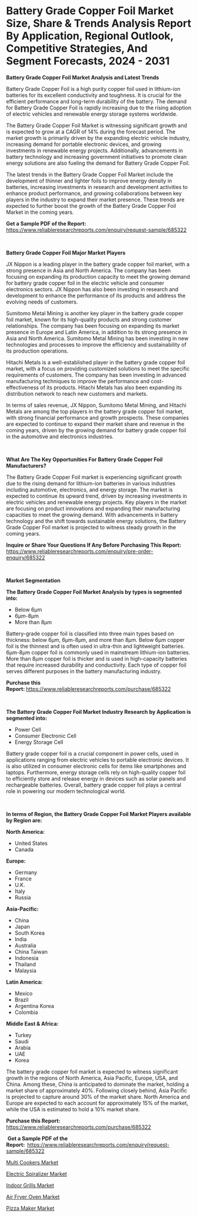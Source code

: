 <p><h1>Battery Grade Copper Foil Market Size, Share & Trends Analysis Report By Application, Regional Outlook, Competitive Strategies, And Segment Forecasts, 2024 - 2031</h1></p><p><strong>Battery Grade Copper Foil Market Analysis and Latest Trends</strong></p>
<p><p>Battery Grade Copper Foil is a high purity copper foil used in lithium-ion batteries for its excellent conductivity and toughness. It is crucial for the efficient performance and long-term durability of the battery. The demand for Battery Grade Copper Foil is rapidly increasing due to the rising adoption of electric vehicles and renewable energy storage systems worldwide.</p><p>The Battery Grade Copper Foil Market is witnessing significant growth and is expected to grow at a CAGR of 14% during the forecast period. The market growth is primarily driven by the expanding electric vehicle industry, increasing demand for portable electronic devices, and growing investments in renewable energy projects. Additionally, advancements in battery technology and increasing government initiatives to promote clean energy solutions are also fueling the demand for Battery Grade Copper Foil.</p><p>The latest trends in the Battery Grade Copper Foil Market include the development of thinner and lighter foils to improve energy density in batteries, increasing investments in research and development activities to enhance product performance, and growing collaborations between key players in the industry to expand their market presence. These trends are expected to further boost the growth of the Battery Grade Copper Foil Market in the coming years.</p></p>
<p><strong>Get a Sample PDF of the Report:&nbsp;</strong> <a href="https://www.reliableresearchreports.com/enquiry/request-sample/685322">https://www.reliableresearchreports.com/enquiry/request-sample/685322</a></p>
<p>&nbsp;</p>
<p><strong>Battery Grade Copper Foil Major Market Players</strong></p>
<p><p>JX Nippon is a leading player in the battery grade copper foil market, with a strong presence in Asia and North America. The company has been focusing on expanding its production capacity to meet the growing demand for battery grade copper foil in the electric vehicle and consumer electronics sectors. JX Nippon has also been investing in research and development to enhance the performance of its products and address the evolving needs of customers.</p><p>Sumitomo Metal Mining is another key player in the battery grade copper foil market, known for its high-quality products and strong customer relationships. The company has been focusing on expanding its market presence in Europe and Latin America, in addition to its strong presence in Asia and North America. Sumitomo Metal Mining has been investing in new technologies and processes to improve the efficiency and sustainability of its production operations.</p><p>Hitachi Metals is a well-established player in the battery grade copper foil market, with a focus on providing customized solutions to meet the specific requirements of customers. The company has been investing in advanced manufacturing techniques to improve the performance and cost-effectiveness of its products. Hitachi Metals has also been expanding its distribution network to reach new customers and markets.</p><p>In terms of sales revenue, JX Nippon, Sumitomo Metal Mining, and Hitachi Metals are among the top players in the battery grade copper foil market, with strong financial performance and growth prospects. These companies are expected to continue to expand their market share and revenue in the coming years, driven by the growing demand for battery grade copper foil in the automotive and electronics industries.</p></p>
<p>&nbsp;</p>
<p><strong>What Are The Key Opportunities For Battery Grade Copper Foil Manufacturers?</strong></p>
<p><p>The Battery Grade Copper Foil market is experiencing significant growth due to the rising demand for lithium-ion batteries in various industries including automotive, electronics, and energy storage. The market is expected to continue its upward trend, driven by increasing investments in electric vehicles and renewable energy projects. Key players in the market are focusing on product innovations and expanding their manufacturing capacities to meet the growing demand. With advancements in battery technology and the shift towards sustainable energy solutions, the Battery Grade Copper Foil market is projected to witness steady growth in the coming years.</p></p>
<p><strong>Inquire or Share Your Questions If Any Before Purchasing This Report:</strong> <a href="https://www.reliableresearchreports.com/enquiry/pre-order-enquiry/685322">https://www.reliableresearchreports.com/enquiry/pre-order-enquiry/685322</a></p>
<p>&nbsp;</p>
<p><strong>Market Segmentation</strong></p>
<p><strong>The Battery Grade Copper Foil Market Analysis by types is segmented into:</strong></p>
<p><ul><li>Below 6μm</li><li>6μm-8μm</li><li>More than 8μm</li></ul></p>
<p><p>Battery-grade copper foil is classified into three main types based on thickness: below 6μm, 6μm-8μm, and more than 8μm. Below 6μm copper foil is the thinnest and is often used in ultra-thin and lightweight batteries. 6μm-8μm copper foil is commonly used in mainstream lithium-ion batteries. More than 8μm copper foil is thicker and is used in high-capacity batteries that require increased durability and conductivity. Each type of copper foil serves different purposes in the battery manufacturing industry.</p></p>
<p><strong>Purchase this Report:&nbsp;</strong><a href="https://www.reliableresearchreports.com/purchase/685322">https://www.reliableresearchreports.com/purchase/685322</a></p>
<p>&nbsp;</p>
<p><strong>The Battery Grade Copper Foil Market Industry Research by Application is segmented into:</strong></p>
<p><ul><li>Power Cell</li><li>Consumer Electronic Cell</li><li>Energy Storage Cell</li></ul></p>
<p><p>Battery grade copper foil is a crucial component in power cells, used in applications ranging from electric vehicles to portable electronic devices. It is also utilized in consumer electronic cells for items like smartphones and laptops. Furthermore, energy storage cells rely on high-quality copper foil to efficiently store and release energy in devices such as solar panels and rechargeable batteries. Overall, battery grade copper foil plays a central role in powering our modern technological world.</p></p>
<p>&nbsp;</p>
<p><strong>In terms of Region, the Battery Grade Copper Foil Market Players available by Region are:</strong></p>
<p>
    <p> <strong> North America: </strong>
        <ul>
            <li>United States</li>
            <li>Canada</li>
        </ul>
        </p> 
    <p> <strong> Europe: </strong>
        <ul>
            <li>Germany</li>
            <li>France</li>
            <li>U.K.</li>
            <li>Italy</li>
            <li>Russia</li>
        </ul>
        </p> 
    <p> <strong> Asia-Pacific: </strong>
        <ul>
            <li>China</li>
            <li>Japan</li>
            <li>South Korea</li>
            <li>India</li>
            <li>Australia</li>
            <li>China Taiwan</li>
            <li>Indonesia</li>
            <li>Thailand</li>
            <li>Malaysia</li>
        </ul>
        </p> 
    <p> <strong> Latin America: </strong>
        <ul>
            <li>Mexico</li>
            <li>Brazil</li>
            <li>Argentina Korea</li>
            <li>Colombia</li>
        </ul>
        </p> 
    <p> <strong> Middle East & Africa: </strong>
        <ul>
            <li>Turkey</li>
            <li>Saudi</li>
            <li>Arabia</li>
            <li>UAE</li>
            <li>Korea</li>
        </ul>
    </p>
    </p>
<p><p>The battery grade copper foil market is expected to witness significant growth in the regions of North America, Asia Pacific, Europe, USA, and China. Among these, China is anticipated to dominate the market, holding a market share of approximately 40%. Following closely behind, Asia Pacific is projected to capture around 30% of the market share. North America and Europe are expected to each account for approximately 15% of the market, while the USA is estimated to hold a 10% market share.</p></p>
<p><strong>Purchase this Report: </strong><a href="https://www.reliableresearchreports.com/purchase/685322">https://www.reliableresearchreports.com/purchase/685322</a></p>
<p>&nbsp;<strong>Get a Sample PDF of the Report:&nbsp;&nbsp;</strong><a href="https://www.reliableresearchreports.com/enquiry/request-sample/685322">https://www.reliableresearchreports.com/enquiry/request-sample/685322</a></p>
<p><strong></strong></p>
<p><p><a href="https://github.com/Sherrillcrooksxa8i18ucf2m/Market-Research-Report-List-1/blob/main/multi-cookers-market.md">Multi Cookers Market</a></p><p><a href="https://github.com/khansimonweber1lqujlwoz15d/Market-Research-Report-List-1/blob/main/electric-spiralizer-market.md">Electric Spiralizer Market</a></p><p><a href="https://github.com/YashRP12/Market-Research-Report-List-3/blob/main/indoor-grills-market.md">Indoor Grills Market</a></p><p><a href="https://github.com/derrinmiltonellis35gcl/Market-Research-Report-List-1/blob/main/air-fryer-oven-market.md">Air Fryer Oven Market</a></p><p><a href="https://github.com/khayangel/Market-Research-Report-List-1/blob/main/pizza-maker-market.md">Pizza Maker Market</a></p></p>